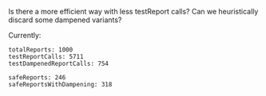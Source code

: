 Is there a more efficient way with less testReport calls? Can we heuristically discard some dampened variants?

Currently:

```
totalReports: 1000
testReportCalls: 5711
testDampenedReportCalls: 754

safeReports: 246
safeReportsWithDampening: 318
```

